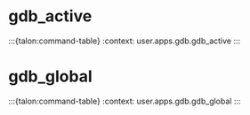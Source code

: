 # gdb_active

:::{talon:command-table}
:context: user.apps.gdb.gdb_active
:::

# gdb_global

:::{talon:command-table}
:context: user.apps.gdb.gdb_global
:::
